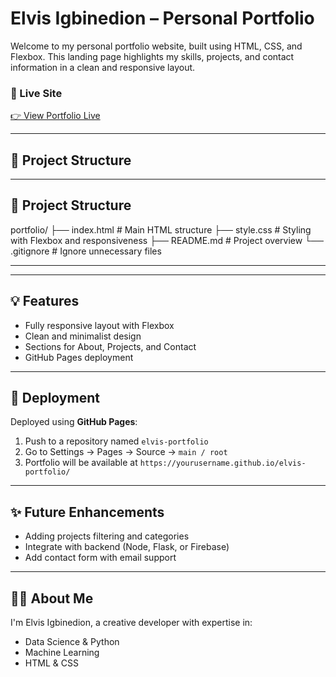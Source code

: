 # Elvis Igbinedion – Personal Portfolio

Welcome to my personal portfolio website, built using HTML, CSS, and Flexbox. This landing page highlights my skills, projects, and contact information in a clean and responsive layout.

### 🔗 Live Site

[👉 View Portfolio Live](https://igbinedionelvis.github.io/personal-portfolio/)  

---

## 📁 Project Structure

---
## 📁 Project Structure

portfolio/
├── index.html         # Main HTML structure
├── style.css          # Styling with Flexbox and responsiveness
├── README.md          # Project overview
└── .gitignore         # Ignore unnecessary files

---

---
## 💡 Features

- Fully responsive layout with Flexbox
- Clean and minimalist design
- Sections for About, Projects, and Contact
- GitHub Pages deployment

---
## 🚀 Deployment

Deployed using **GitHub Pages**:
1. Push to a repository named `elvis-portfolio`
2. Go to Settings → Pages → Source → `main / root`
3. Portfolio will be available at `https://yourusername.github.io/elvis-portfolio/`

---
## ✨ Future Enhancements

- Adding projects filtering and categories
- Integrate with backend (Node, Flask, or Firebase)
- Add contact form with email support

---
## 🧑‍💻 About Me

I'm Elvis Igbinedion, a creative developer with expertise in:
- Data Science & Python
- Machine Learning
- HTML & CSS



